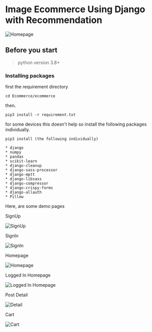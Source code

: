 # Image Ecommerce Using Django with Recommendation

![Homepage]()

## Before you start

> python version 3.8+

### __Installing packages__

first the requirement directory
```
cd Ecommerce/ecommerce

```
then.

```
pip3 install -r requirement.txt

```

for some devices this doesn't help so install the following packages individually.

``` 
pip3 install (the following individually)

* django
* numpy
* pandas
* scikit-learn
* django-cleanup
* django-sass-processor
* django-mptt
* django-libsass
* django-compressor
* django-crispy-forms
* django-allauth
* Pillow

```
Here, are some demo pages

SignUp

![SignUp]()

SignIn

![SignIn]()

Homepage

![Homepage]()

Logged In Homepage 

![Logged In Homepage]()

Post Detail

![Detail]()

Cart

![Cart]()

